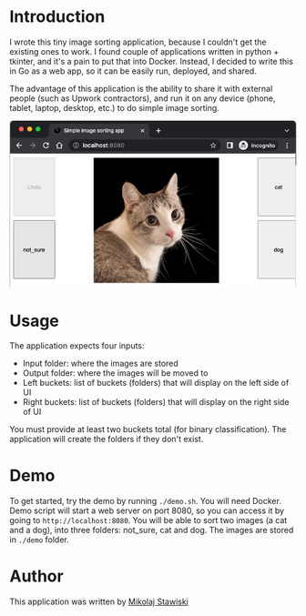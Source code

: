 # Introduction

I wrote this tiny image sorting application, because I couldn't get the existing ones to work. I found couple of applications written in python + tkinter, and it's a pain to put that into Docker. Instead, I decided to write this in Go as a web app, so it can be easily run, deployed, and shared.

The advantage of this application is the ability to share it with external people (such as Upwork contractors), and run it on any device (phone, tablet, laptop, desktop, etc.) to do simple image sorting.

![Application running in Chrome](./demo/screenshot.jpg)

# Usage

The application expects four inputs:
- Input folder: where the images are stored
- Output folder: where the images will be moved to
- Left buckets: list of buckets (folders) that will display on the left side of UI
- Right buckets: list of buckets (folders) that will display on the right side of UI

You must provide at least two buckets total (for binary classification). The application will create the folders if they don't exist.

# Demo

To get started, try the demo by running `./demo.sh`. You will need Docker. Demo script will start a web server on port 8080, so you can access it by going to `http://localhost:8080`. You will be able to sort two images (a cat and a dog), into three folders: not_sure, cat and dog. The images are stored in `./demo` folder.

# Author

This application was written by [Mikolaj Stawiski](https://github.com/stawiski)
